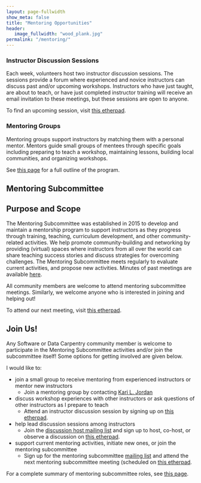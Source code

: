 ```yaml
---
layout: page-fullwidth
show_meta: false
title: "Mentoring Opportunities"
header:
   image_fullwidth: "wood_plank.jpg"
permalink: "/mentoring/"
---
```

### Instructor Discussion Sessions

Each week, volunteers host two instructor discussion sessions. The sessions provide a forum where experienced and novice instructors can discuss past and/or upcoming workshops. Instructors who have just taught, are about to teach, or have just completed instructor training will  receive an email invitation to these meetings, but these sessions are open to anyone. 

To find an upcoming session, visit [this etherpad](http://pad.software-carpentry.org/instructor-discussion).

### Mentoring Groups

Mentoring groups support instructors by matching them with a personal mentor. Mentors guide small groups of mentees through specific goals including preparing to teach a workshop, maintaining lessons, building local communities, and organizing workshops.  

See [this page](https://github.com/carpentries/mentoring/blob/master/mentoring-groups/program-outline.md) for a full outline of the program.  

## Mentoring Subcommittee 

## Purpose and Scope

The Mentoring Subcommittee was established in 2015 to develop and maintain a mentorship program to support instructors as they progress through training, teaching, curriculum development, and other community-related activities. We help promote community-building and networking by providing (virtual) spaces where instructors from all over the world can share teaching success stories and discuss strategies for overcoming challenges. 
The Mentoring Subcommittee meets regularly to evaluate current activities, and propose
new activities.  Minutes of past meetings are available [here](https://github.com/carpentries/mentoring/tree/master/minutes).  

All community members are welcome to attend mentoring subcommittee meetings. Similarly, we welcome 
anyone who is interested in joining and helping out!  

To attend our next meeting, visit [this etherpad](http://pad.software-carpentry.org/scf-mentoring).

## Join Us!

Any Software or Data Carpentry community member is welcome to participate in the
Mentoring Subcommittee activities and/or join the subcommittee itself! Some 
options for getting involved are given below.  

I would like to: 

- join a small group to receive mentoring from experienced instructors or mentor new instructors
	- Join a mentoring group by contacting [Kari L. Jordan](mailto:kariljordan@carpentries.org)
- discuss workshop experiences with other instructors or ask questions of other instructors as I prepare to teach
	- Attend an instructor discussion session by signing up on [this etherpad](http://pad.software-carpentry.org/instructor-discussion).
- help lead discussion sessions among instructors
	- Join the [discussion host mailing list](https://groups.google.com/a/carpentries.org/forum/#!forum/discussion-hosts) and sign up to host, co-host, or observe a discussion on [this etherpad](http://pad.software-carpentry.org/instructor-discussion).
- support current mentoring activities, initiate new ones, or join the mentoring subcommittee
	- Sign up for the mentoring subcommittee [mailing list](http://lists.software-carpentry.org/listinfo/mentoring) and attend the next mentoring subcommittee meeting (scheduled on [this etherpad](http://pad.software-carpentry.org/scf-mentoring).

For a complete summary of mentoring subcommittee roles, see [this page](https://github.com/carpentries/mentoring/blob/master/roles/README.md).  


